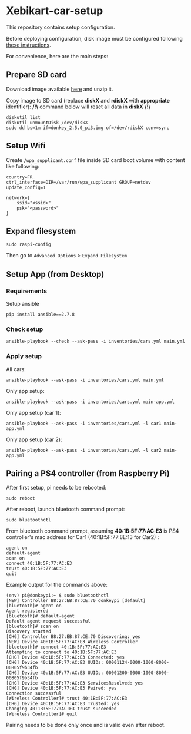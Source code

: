# Xebikart-car-setup

This repository contains setup configuration.

Before deploying configuration, disk image must be configured following [these instructions](http://docs.donkeycar.com/guide/install_software/#get-the-raspberry-pi-working).

For convenience, here are the main steps:

## Prepare SD card

Download image available [here](https://drive.google.com/open?id=1vr4nEXLEh4xByKAXik8KhK3o-XWgo2fQ) and unzip it.

Copy image to SD card (replace **diskX** and **rdiskX** with **appropriate** identifier):
**/!\\** command below will reset all data in **diskX** **/!\\**
```
diskutil list
diskutil unmountDisk /dev/diskX
sudo dd bs=1m if=donkey_2.5.0_pi3.img of=/dev/rdiskX conv=sync
```

## Setup Wifi

Create `/wpa_supplicant.conf` file inside SD card boot volume with content like following:
```
country=FR
ctrl_interface=DIR=/var/run/wpa_supplicant GROUP=netdev
update_config=1

network={
    ssid="<ssid>"
    psk="<password>"
}
```

## Expand filesystem

```
sudo raspi-config
```

Then go to `Advanced Options` > `Expand Filesystem`

## Setup App (from Desktop)

### Requirements

Setup ansible
```
pip install ansible==2.7.8
```

### Check setup
```
ansible-playbook --check --ask-pass -i inventories/cars.yml main.yml
```

### Apply setup

All cars:
```
ansible-playbook --ask-pass -i inventories/cars.yml main.yml
```

Only app setup:
```
ansible-playbook --ask-pass -i inventories/cars.yml main-app.yml
```

Only app setup (car 1):
```
ansible-playbook --ask-pass -i inventories/cars.yml -l car1 main-app.yml
```

Only app setup (car 2):
```
ansible-playbook --ask-pass -i inventories/cars.yml -l car2 main-app.yml
```

## Pairing a PS4 controller (from Raspberry Pi)

After first setup, pi needs to be rebooted:
```
sudo reboot
```

After reboot, launch bluetooth command prompt:
```
sudo bluetoothctl
```

From bluetooth command prompt, assuming **40:1B:5F:77:AC:E3** is PS4 controller's mac address for Car1 (40:1B:5F:77:8E:13 for Car2) :
```
agent on
default-agent
scan on
connect 40:1B:5F:77:AC:E3
trust 40:1B:5F:77:AC:E3
quit

```

Example output for the commands above:
```
(env) pi@donkeypi:~ $ sudo bluetoothctl
[NEW] Controller B8:27:EB:87:CE:70 donkeypi [default]
[bluetooth]# agent on
Agent registered
[bluetooth]# default-agent
Default agent request successful
[bluetooth]# scan on
Discovery started
[CHG] Controller B8:27:EB:87:CE:70 Discovering: yes
[NEW] Device 40:1B:5F:77:AC:E3 Wireless Controller
[bluetooth]# connect 40:1B:5F:77:AC:E3
Attempting to connect to 40:1B:5F:77:AC:E3
[CHG] Device 40:1B:5F:77:AC:E3 Connected: yes
[CHG] Device 40:1B:5F:77:AC:E3 UUIDs: 00001124-0000-1000-8000-00805f9b34fb
[CHG] Device 40:1B:5F:77:AC:E3 UUIDs: 00001200-0000-1000-8000-00805f9b34fb
[CHG] Device 40:1B:5F:77:AC:E3 ServicesResolved: yes
[CHG] Device 40:1B:5F:77:AC:E3 Paired: yes
Connection successful
[Wireless Controller]# trust 40:1B:5F:77:AC:E3
[CHG] Device 40:1B:5F:77:AC:E3 Trusted: yes
Changing 40:1B:5F:77:AC:E3 trust succeeded
[Wireless Controller]# quit
```

Pairing needs to be done only once and is valid even after reboot.
